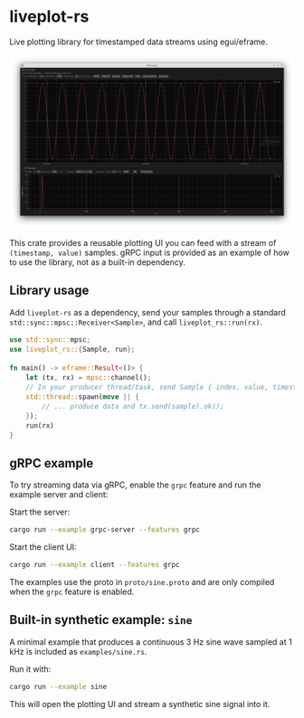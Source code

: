 # liveplot-rs

Live plotting library for timestamped data streams using egui/eframe.

![LivePlot-RS screenshot](docs/liveplot-rs%20screenshot.png)

This crate provides a reusable plotting UI you can feed with a stream of `(timestamp, value)` samples.
gRPC input is provided as an example of how to use the library, not as a built-in dependency.

## Library usage

Add `liveplot-rs` as a dependency, send your samples through a standard `std::sync::mpsc::Receiver<Sample>`, and call `liveplot_rs::run(rx)`.

```rust
use std::sync::mpsc;
use liveplot_rs::{Sample, run};

fn main() -> eframe::Result<()> {
	let (tx, rx) = mpsc::channel();
	// In your producer thread/task, send Sample { index, value, timestamp_micros }
	std::thread::spawn(move || {
		// ... produce data and tx.send(sample).ok();
	});
	run(rx)
}
```

## gRPC example

To try streaming data via gRPC, enable the `grpc` feature and run the example server and client:

Start the server:

```bash
cargo run --example grpc-server --features grpc
```

Start the client UI:

```bash
cargo run --example client --features grpc
```

The examples use the proto in `proto/sine.proto` and are only compiled when the `grpc` feature is enabled.

## Built-in synthetic example: `sine`

A minimal example that produces a continuous 3 Hz sine wave sampled at 1 kHz is included as `examples/sine.rs`.

Run it with:

```bash
cargo run --example sine
```

This will open the plotting UI and stream a synthetic sine signal into it.

